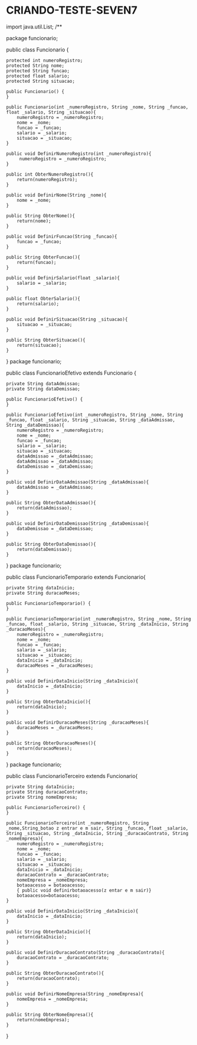 # CRIANDO-TESTE-SEVEN7
import java.util.List;  /**  

package funcionario;
 
public class Funcionario {
 
    protected int numeroRegistro;
    protected String nome;
    protected String funcao;
    protected float salario;
    protected String situacao;
 
    public Funcionario() {
    }
 
    public Funcionario(int _numeroRegistro, String _nome, String _funcao, float _salario, String _situacao){
        numeroRegistro = _numeroRegistro;
        nome = _nome;
        funcao = _funcao;
        salario = _salario;
        situacao = _situacao;
    }
 
    public void DefinirNumeroRegistro(int _numeroRegistro){
         numeroRegistro = _numeroRegistro;
    }
 
    public int ObterNumeroRegistro(){
        return(numeroRegistro);
    }
 
    public void DefinirNome(String _nome){
        nome = _nome;
    }
 
    public String ObterNome(){
        return(nome);
    }
 
    public void DefinirFuncao(String _funcao){
        funcao = _funcao;
    }
 
    public String ObterFuncao(){
        return(funcao);
    }
 
    public void DefinirSalario(float _salario){
        salario = _salario;
    }
 
    public float ObterSalario(){
        return(salario);
    }
 
    public void DefinirSituacao(String _situacao){
        situacao = _situacao;
    }
 
    public String ObterSituacao(){
        return(situacao);
    }
}
package funcionario;
 
public class FuncionarioEfetivo extends Funcionario {
 
    private String dataAdmissao;
    private String dataDemissao;
 
    public FuncionarioEfetivo() {
    }
 
    public FuncionarioEfetivo(int _numeroRegistro, String _nome, String _funcao, float _salario, String _situacao, String _dataAdmissao, String _dataDemissao){
        numeroRegistro = _numeroRegistro;
        nome = _nome;
        funcao = _funcao;
        salario = _salario;
        situacao = _situacao;
        dataAdmissao = _dataAdmissao;
        dataAdmissao = _dataAdmissao;
        dataDemissao = _dataDemissao;
    }
 
    public void DefinirDataAdmissao(String _dataAdmissao){
        dataAdmissao = _dataAdmissao;
    }
 
    public String ObterDataAdmissao(){
        return(dataAdmissao);
    }
 
    public void DefinirDataDemissao(String _dataDemissao){
        dataDemissao = _dataDemissao;
    }
 
    public String ObterDataDemissao(){
        return(dataDemissao);
    }
}
package funcionario;
 
public class FuncionarioTemporario extends Funcionario{
 
    private String dataInicio;
    private String duracaoMeses;
 
    public FuncionarioTemporario() {
    }
 
    public FuncionarioTemporario(int _numeroRegistro, String _nome, String _funcao, float _salario, String _situacao, String _dataInicio, String _duracaoMeses){
        numeroRegistro = _numeroRegistro;
        nome = _nome;
        funcao = _funcao;
        salario = _salario;
        situacao = _situacao;
        dataInicio = _dataInicio;
        duracaoMeses = _duracaoMeses;
    }
 
    public void DefinirDataInicio(String _dataInicio){
        dataInicio = _dataInicio;
    }
 
    public String ObterDataInicio(){
        return(dataInicio);
    }
 
    public void DefinirDuracaoMeses(String _duracaoMeses){
        duracaoMeses = _duracaoMeses;
    }
 
    public String ObterDuracaoMeses(){
        return(duracaoMeses);
    }
}
package funcionario;
 
public class FuncionarioTerceiro extends Funcionario{
 
    private String dataInicio;
    private String duracaoContrato;
    private String nomeEmpresa;
 
    public FuncionarioTerceiro() {
    }
 
    public FuncionarioTerceiro(int _numeroRegistro, String _nome,String_botao z entrar e m sair, String _funcao, float _salario, String _situacao, String _dataInicio, String _duracaoContrato, String _nomeEmpresa){
        numeroRegistro = _numeroRegistro;
        nome = _nome;
        funcao = _funcao;
        salario = _salario;
        situacao = _situacao;
        dataInicio = _dataInicio;
        duracaoContrato = _duracaoContrato;
        nomeEmpresa = _nomeEmpresa;
        botaoacesso = botaoacesso;
        { public void definirbotaoacesso(z entar e m sair)}
        botaoacesso=botaoacesso;
    }
 
    public void DefinirDataInicio(String _dataInicio){
        dataInicio = _dataInicio;
    }
 
    public String ObterDataInicio(){
        return(dataInicio);
    }
 
    public void DefinirDuracaoContrato(String _duracaoContrato){
        duracaoContrato = _duracaoContrato;
    }
 
    public String ObterDuracaoContrato(){
        return(duracaoContrato);
    }
 
    public void DefinirNomeEmpresa(String _nomeEmpresa){
        nomeEmpresa = _nomeEmpresa;
    }
 
    public String ObterNomeEmpresa(){
        return(nomeEmpresa);
    }
 
}
